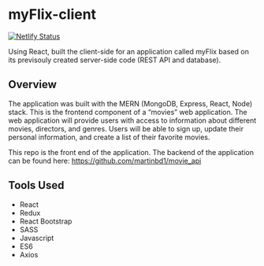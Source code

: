 # myFlix-client 

[![Netlify Status](https://api.netlify.com/api/v1/badges/8f464fe7-6060-44e7-8dc2-07b78eaa43b8/deploy-status)](https://app.netlify.com/sites/myflix-1987/deploys)

Using React, built the client-side for an application called myFlix based on its previsouly created server-side code (REST API and database). 

## Overview

The application was built with the MERN (MongoDB, Express, React, Node) stack. This is the frontend component of a “movies” web application. The web application will provide users with access to information about different movies, directors, and genres. Users will be able to sign up, update their personal information, and create a list of their favorite movies.

This repo is the front end of the application. The backend of the application can be found here:
https://github.com/martinbd1/movie_api

## Tools Used

* React
* Redux
* React Bootstrap
* SASS
* Javascript
* ES6
* Axios



